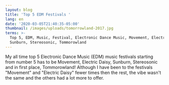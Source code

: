 ```yaml
---
layout: blog
title: 'Top 5 EDM Festivals '
lang: en
date: '2020-03-05T21:40:35-05:00'
thumbnail: /images/uploads/tomorrowland-2017.jpg
terms: >-
  Top 5, EDM, Music, Festival, Electronic Dance Music, Movement, Electric Daisy,
  Sunburn, Stereosonic, Tommorowland
---
```

My all time top 5 Electronic Dance Music (EDM) music festivals starting from number 5 has to be Movement, Electric Daisy, Sunburn, Stereosonic and in first place, Tommorowland! Although I have been to the festivals "Movement" and "Electric Daisy" fewer times then the rest, the vibe wasn't the same and the others had a lot more to offer.
